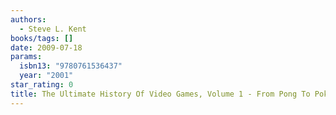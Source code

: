 ```yaml
---
authors:
  - Steve L. Kent
books/tags: []
date: 2009-07-18
params:
  isbn13: "9780761536437"
  year: "2001"
star_rating: 0
title: The Ultimate History Of Video Games, Volume 1 - From Pong To Pokemon And Beyond . . . The Story Behind The Craze That Touched Our Lives And Changed The World
---
```


<!--more-->
